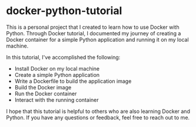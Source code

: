 # docker-python-tutorial
This is a personal project that I created to learn how to use Docker with Python. Through Docker tutorial, I documented my journey of creating a Docker container for a simple Python application and running it on my local machine.

In this tutorial, I've accomplished the following:

 - Install Docker on my local machine
 - Create a simple Python application
 - Write a Dockerfile to build the application image
 - Build the Docker image
 - Run the Docker container
 - Interact with the running container

I hope that this tutorial is helpful to others who are also learning Docker and Python. If you have any questions or feedback, feel free to reach out to me.
